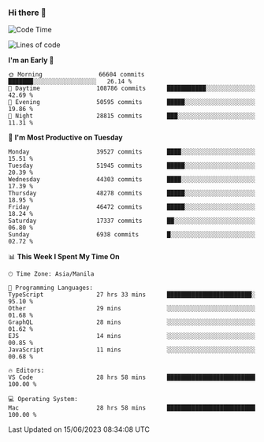 ### Hi there 👋

<!--START_SECTION:waka-->
![Code Time](http://img.shields.io/badge/Code%20Time-4%2C077%20hrs%2010%20mins-blue)

![Lines of code](https://img.shields.io/badge/From%20Hello%20World%20I%27ve%20Written-102.3%20million%20lines%20of%20code-blue)

**I'm an Early 🐤** 

```text
🌞 Morning                66604 commits       ███████░░░░░░░░░░░░░░░░░░   26.14 % 
🌆 Daytime                108786 commits      ███████████░░░░░░░░░░░░░░   42.69 % 
🌃 Evening                50595 commits       █████░░░░░░░░░░░░░░░░░░░░   19.86 % 
🌙 Night                  28815 commits       ███░░░░░░░░░░░░░░░░░░░░░░   11.31 % 
```
📅 **I'm Most Productive on Tuesday** 

```text
Monday                   39527 commits       ████░░░░░░░░░░░░░░░░░░░░░   15.51 % 
Tuesday                  51945 commits       █████░░░░░░░░░░░░░░░░░░░░   20.39 % 
Wednesday                44303 commits       ████░░░░░░░░░░░░░░░░░░░░░   17.39 % 
Thursday                 48278 commits       █████░░░░░░░░░░░░░░░░░░░░   18.95 % 
Friday                   46472 commits       █████░░░░░░░░░░░░░░░░░░░░   18.24 % 
Saturday                 17337 commits       ██░░░░░░░░░░░░░░░░░░░░░░░   06.80 % 
Sunday                   6938 commits        █░░░░░░░░░░░░░░░░░░░░░░░░   02.72 % 
```


📊 **This Week I Spent My Time On** 

```text
🕑︎ Time Zone: Asia/Manila

💬 Programming Languages: 
TypeScript               27 hrs 33 mins      ████████████████████████░   95.10 % 
Other                    29 mins             ░░░░░░░░░░░░░░░░░░░░░░░░░   01.68 % 
GraphQL                  28 mins             ░░░░░░░░░░░░░░░░░░░░░░░░░   01.62 % 
EJS                      14 mins             ░░░░░░░░░░░░░░░░░░░░░░░░░   00.85 % 
JavaScript               11 mins             ░░░░░░░░░░░░░░░░░░░░░░░░░   00.68 % 

🔥 Editors: 
VS Code                  28 hrs 58 mins      █████████████████████████   100.00 % 

💻 Operating System: 
Mac                      28 hrs 58 mins      █████████████████████████   100.00 % 
```


 Last Updated on 15/06/2023 08:34:08 UTC
<!--END_SECTION:waka-->


<!--
**rad182/rad182** is a ✨ _special_ ✨ repository because its `README.md` (this file) appears on your GitHub profile.

Here are some ideas to get you started:

- 🔭 I’m currently working on ...
- 🌱 I’m currently learning ...
- 👯 I’m looking to collaborate on ...
- 🤔 I’m looking for help with ...
- 💬 Ask me about ...
- 📫 How to reach me: ...
- 😄 Pronouns: ...
- ⚡ Fun fact: ...
-->
